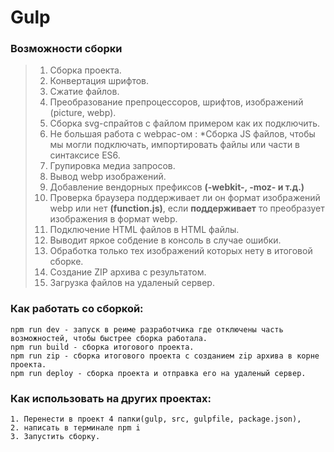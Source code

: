 # Gulp
### Возможности сборки
> 1. Сборка проекта.
> 2. Конвертация шрифтов.
> 3. Сжатие файлов.
> 4. Преобразование препроцессоров, шрифтов, изображений (picture, webp).
> 5. Сборка svg-спрайтов с файлом примером как их подключить.
> 6. Не большая работа с webpac-ом :
>*Сборка JS файлов, чтобы мы могли подключать, импортировать файлы или части в синтаксисе ES6.
> 7. Групировка медиа запросов.
> 8. Вывод webp изображений.
> 9. Добавление вендорных префиксов __(-webkit-, -moz- и т.д.)__
> 10. Проверка браузера поддерживает ли он формат изображений webp или нет __(function.js)__, если __поддерживает__ то преобразует изображения в формат webp.
> 11. Подключение HTML файлов в HTML файлы.
> 12. Выводит яркое собдение в консоль в случае ошибки.
> 13. Обработка только тех изображений которых нету в итоговой сборке.
> 14. Создание ZIP архива с результатом.
> 15. Загрузка файлов на удаленый сервер.

### Как работать со сборкой:
``` 
npm run dev - запуск в реиме разработчика где отключены часть возможностей, чтобы быстрее сборка работала.
npm run build - сборка итогового проекта.
npm run zip - сборка итогового проекта с созданием zip архива в корне проекта.
npm run deploy - сборка проекта и отправка его на удаленый сервер.

```
### Как использовать на других проектах:

```
1. Перенести в проект 4 папки(gulp, src, gulpfile, package.json),
2. написать в терминале npm i
3. Запустить сборку. 

```
